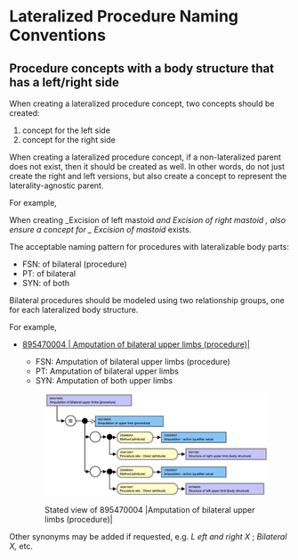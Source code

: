 # Lateralized Procedure Naming Conventions

## Procedure concepts with a body structure that has a left/right side

When creating a lateralized procedure concept, two concepts should be created:

1. concept for the left side
2. concept for the right side

When creating a lateralized procedure concept, if a non-lateralized parent does not exist, then it should be created as well. In other words, do not just create the right and left versions, but also create a concept to represent the laterality-agnostic parent.

For example,

When creating \_Excision of left mastoid _and Excision of right mastoid , also ensure a concept for \_ Excision of mastoid_ exists.

The acceptable naming pattern for procedures with lateralizable body parts:

* FSN: of bilateral (procedure)
* PT: of bilateral
* SYN: of both

Bilateral procedures should be modeled using two relationship groups, one for each lateralized body structure.

For example,

*   [895470004 | Amputation of bilateral upper limbs (procedure)|](http://snomed.info/id/895470004)

    * FSN: Amputation of bilateral upper limbs (procedure)
    * PT: Amputation of bilateral upper limbs
    * SYN: Amputation of both upper limbs

    <figure><img src="../../../../../.gitbook/assets/image (11).png" alt=""><figcaption><p>Stated view of 895470004 |Amputation of bilateral upper limbs (procedure)|</p></figcaption></figure>



Other synonyms may be added if requested, e.g. _L_ _eft and right_ _X_ ; _Bilateral X,_ etc.
